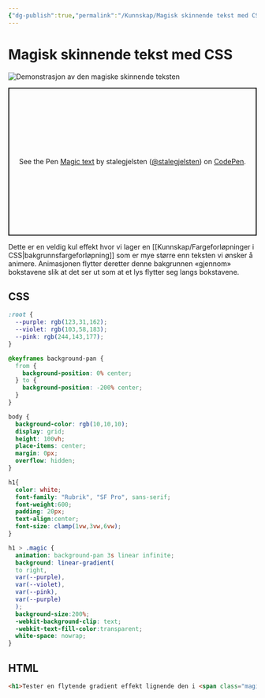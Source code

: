 ```yaml
---
{"dg-publish":true,"permalink":"/Kunnskap/Magisk skinnende tekst med CSS/","title":"Magisk skinnende tekst med CSS","tags":["css","it1"]}
---
```



# Magisk skinnende tekst med CSS

![Demonstrasjon av den magiske skinnende teksten](/img/user/_resources/magic-text.gif)

<p class="codepen" data-height="300" data-default-tab="html,result" data-slug-hash="KKBPMYE" data-user="stalegjelsten" style="height: 300px; box-sizing: border-box; display: flex; align-items: center; justify-content: center; border: 2px solid; margin: 1em 0; padding: 1em;">
	<span>See the Pen <a href="https://codepen.io/stalegjelsten/pen/KKBPMYE">
	Magic text</a> by stalegjelsten (<a href="https://codepen.io/stalegjelsten">@stalegjelsten</a>)
	on <a href="https://codepen.io">CodePen</a>.</span>
</p>
<script async src="https://cpwebassets.codepen.io/assets/embed/ei.js"></script>

Dette er en veldig kul effekt hvor vi lager en [[Kunnskap/Fargeforløpninger i CSS\|bakgrunnsfargeforløpning]] som er mye større enn teksten vi ønsker å animere. Animasjonen flytter deretter denne bakgrunnen «gjennom» bokstavene slik at det ser ut som at et lys flytter seg langs bokstavene.

## CSS
```css
:root {
  --purple: rgb(123,31,162);
  --violet: rgb(103,58,183);
  --pink: rgb(244,143,177);
}

@keyframes background-pan {
  from {
    background-position: 0% center;
  } to {
    background-position: -200% center;
  }
}

body {
  background-color: rgb(10,10,10);
  display: grid;
  height: 100vh;
  place-items: center;
  margin: 0px;
  overflow: hidden;
}

h1{
  color: white;
  font-family: "Rubrik", "SF Pro", sans-serif;
  font-weight:600;
  padding: 20px;
  text-align:center;
  font-size: clamp(1vw,3vw,6vw);
}

h1 > .magic {
  animation: background-pan 3s linear infinite;
  background: linear-gradient(
  to right,
  var(--purple),
  var(--violet),
  var(--pink),
  var(--purple)
  );
  background-size:200%;
  -webkit-background-clip: text;
  -webkit-text-fill-color:transparent;
  white-space: nowrap;
}
```

## HTML

```html
<h1>Tester en flytende gradient effekt lignende den i <span class="magic">Obsidian</span></h1>
```
